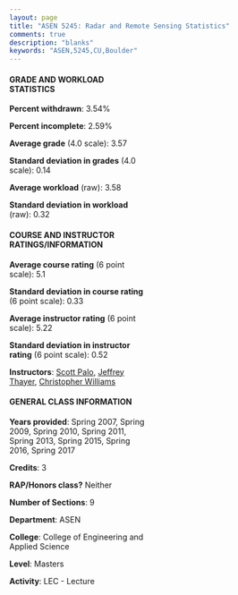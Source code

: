 ```yaml
---
layout: page
title: "ASEN 5245: Radar and Remote Sensing Statistics"
comments: true
description: "blanks"
keywords: "ASEN,5245,CU,Boulder"
---
```

<head>
<script src="https://ajax.googleapis.com/ajax/libs/jquery/2.1.3/jquery.min.js"></script>
<script src="https://dl.dropboxusercontent.com/s/pc42nxpaw1ea4o9/highcharts.js?dl=0"></script>
<!-- <script src="../assets/js/highcharts.js"></script> -->
<style type="text/css">@font-face {
	font-family: "Bebas Neue";
	src: url(https://www.filehosting.org/file/details/544349/BebasNeue Regular.otf) format("opentype");
	}
	h1.Bebas { 
		font-family: "Bebas Neue", Verdana, Tahoma;
	}
</style>
</head>
<body>
	<div id="container" style="float: right; width: 45%; height: 88%; margin-left: 2.5%; margin-right: 2.5%;"></div>
	<script language="JavaScript">
		$(document).ready(function() {
		var chart = {type: 'column'};
		var title = {text: 'Grade Distribution'};
		var xAxis = {categories: ['A','B','C','D','F'],crosshair: true};
		var yAxis = {min: 0,title: {text: 'Percentage'}};
		var tooltip = {headerFormat: '<center><b><span style="font-size:20px">{point.key}</span></b></center>',
		               pointFormat: '<td style="padding:0"><b>{point.y:.1f}%</b></td>',
		               footerFormat: '</table>',shared: true,useHTML: true};
		var plotOptions = {column: {pointPadding: 0.0,borderWidth: 0}};  
		var credits = {enabled: false};var series= [{name: 'Percent',data: [66.33,29.77,2.6,0.79,0.51,]}];
		var json = {};
		json.chart = chart;
		json.title = title;
		json.tooltip = tooltip;
		json.xAxis = xAxis;
		json.yAxis = yAxis;  
		json.series = series;
		json.plotOptions = plotOptions;  
		json.credits = credits;
		$('#container').highcharts(json);
	});
	</script>
</body>
			   
#### GRADE AND WORKLOAD STATISTICS

**Percent withdrawn**: 3.54%

**Percent incomplete**: 2.59%

**Average grade** (4.0 scale): 3.57

**Standard deviation in grades** (4.0 scale): 0.14

**Average workload** (raw): 3.58

**Standard deviation in workload** (raw): 0.32

#### COURSE AND INSTRUCTOR RATINGS/INFORMATION

**Average course rating** (6 point scale): 5.1

**Standard deviation in course rating** (6 point scale): 0.33

**Average instructor rating** (6 point scale): 5.22

**Standard deviation in instructor rating** (6 point scale): 0.52

**Instructors**: <a href='../../instructors/Scott_Palo'>Scott Palo</a>, <a href='../../instructors/Jeffrey_Thayer'>Jeffrey Thayer</a>, <a href='../../instructors/Christopher_Williams'>Christopher Williams</a>

#### GENERAL CLASS INFORMATION

**Years provided**: Spring 2007, Spring 2009, Spring 2010, Spring 2011, Spring 2013, Spring 2015, Spring 2016, Spring 2017

**Credits**: 3

**RAP/Honors class?** Neither

**Number of Sections**: 9

**Department**: ASEN

**College**: College of Engineering and Applied Science

**Level**: Masters

**Activity**: LEC - Lecture

